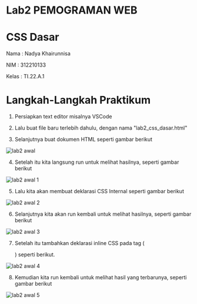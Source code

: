 # Lab2 PEMOGRAMAN WEB

# CSS Dasar

Nama    : Nadya Khairunnisa

NIM     : 312210133

Kelas   : TI.22.A.1

# Langkah-Langkah Praktikum

1. Persiapkan text editor misalnya VSCode
   
2. Lalu buat file baru terlebih dahulu, dengan nama "lab2_css_dasar.html"
   
3. Selanjutnya buat dokumen HTML seperti gambar berikut

![lab2 awal](https://github.com/nadyakhorun/Lab2_CSS_Dasar/assets/115801823/01b2bd0e-44e9-48be-a3ef-299d71c8848e)

4. Setelah itu kita langsung run untuk melihat hasilnya, seperti gambar berikut

![lab2 awal 1](https://github.com/nadyakhorun/Lab2_CSS_Dasar/assets/115801823/5bababb0-19f4-4b01-b500-1a4131e8f080)

5. Lalu kita akan membuat deklarasi CSS Internal seperti gambar berikut

![lab2 awal 2](https://github.com/nadyakhorun/Lab2_CSS_Dasar/assets/115801823/0f6b90d9-5cf8-40ec-b9f5-8e5d6ca338da)

6. Selanjutnya kita akan run kembali untuk melihat hasilnya, seperti gambar berikut

![lab2 awal 3](https://github.com/nadyakhorun/Lab2_CSS_Dasar/assets/115801823/765ca70a-6b81-4bdc-a304-e95be9bd929f)

7. Setelah itu tambahkan deklarasi inline CSS pada tag (<p>) seperti berikut.

![lab2 awal 4](https://github.com/nadyakhorun/Lab2_CSS_Dasar/assets/115801823/2cb02887-332d-4bde-bbeb-61c2a38b3eba)

8. Kemudian kita run kembali untuk melihat hasil yang terbarunya, seperti gambar berikut

![lab2 awal 5](https://github.com/nadyakhorun/Lab2_CSS_Dasar/assets/115801823/e451ac01-ff9b-4571-a114-5db5744bd1a0)
